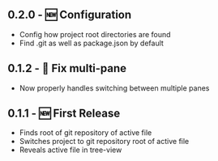 ## 0.2.0 - :new: Configuration
* Config how project root directories are found
* Find .git as well as package.json by default

## 0.1.2 - :bug: Fix multi-pane
* Now properly handles switching between multiple panes

## 0.1.1 - :new: First Release
* Finds root of git repository of active file
* Switches project to git repository root of active file
* Reveals active file in tree-view
